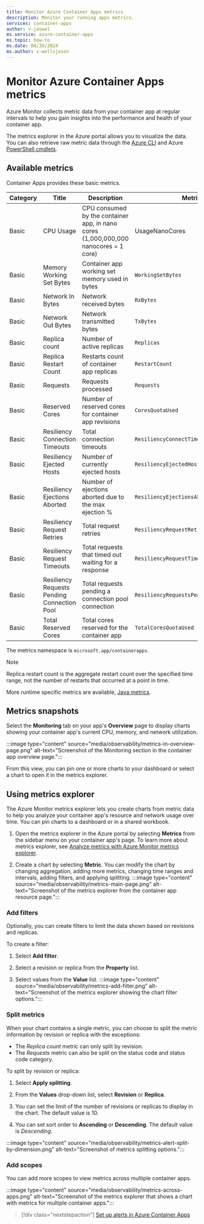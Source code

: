 ```yaml
---
title: Monitor Azure Container Apps metrics
description: Monitor your running apps metrics.
services: container-apps
author: v-jaswel
ms.service: azure-container-apps
ms.topic: how-to
ms.date: 04/30/2024
ms.author: v-wellsjason
---
```


# Monitor Azure Container Apps metrics

Azure Monitor collects metric data from your container app at regular intervals to help you gain insights into the performance and health of your container app.

The metrics explorer in the Azure portal allows you to visualize the data. You can also retrieve raw metric data through the [Azure CLI](/cli/azure/monitor/metrics) and Azure [PowerShell cmdlets](/powershell/module/az.monitor/get-azmetric).

## Available metrics

Container Apps provides these basic metrics.

| Category | Title | Description | Metric ID | Unit |
|--|--|--|--|--|
| Basic | CPU Usage | CPU consumed by the container app, in nano cores (1,000,000,000 nanocores = 1 core) | UsageNanoCores | `nanocores` |
| Basic | Memory Working Set Bytes | Container app working set memory used in bytes | `WorkingSetBytes` | bytes |
| Basic | Network In Bytes | Network received bytes | `RxBytes` | bytes |
| Basic | Network Out Bytes | Network transmitted bytes | `TxBytes` | bytes |
| Basic | Replica count | Number of active replicas | `Replicas` | n/a |
| Basic | Replica Restart Count | Restarts count of container app replicas | `RestartCount` | n/a |
| Basic | Requests | Requests processed | `Requests` | n/a |
| Basic | Reserved Cores | Number of reserved cores for container app revisions | `CoresQuotaUsed` | n/a |
| Basic | Resiliency Connection Timeouts | Total connection timeouts | `ResiliencyConnectTimeouts` | n/a |
| Basic | Resiliency Ejected Hosts | Number of currently ejected hosts | `ResiliencyEjectedHosts` | n/a |
| Basic | Resiliency Ejections Aborted | Number of ejections aborted due to the max ejection % | `ResiliencyEjectionsAborted` | n/a |
| Basic | Resiliency Request Retries | Total request retries | `ResiliencyRequestRetries` | n/a |
| Basic | Resiliency Request Timeouts | Total requests that timed out waiting for a response | `ResiliencyRequestTimeouts` | n/a |
| Basic | Resiliency Requests Pending Connection Pool | Total requests pending a connection pool connection | `ResiliencyRequestsPendingConnectionPool` | n/a |
| Basic | Total Reserved Cores | Total cores reserved for the container app | `TotalCoresQuotaUsed` | n/a |

The metrics namespace is `microsoft.app/containerapps`.

> [!NOTE]
> Replica restart count is the aggregate restart count over the specified time range, not the number of restarts that occurred at a point in time.

More runtime specific metrics are available, [Java metrics](./java-metrics.md).

## Metrics snapshots

Select the **Monitoring** tab on your app's **Overview** page to display charts showing your container app's current CPU, memory, and network utilization.

:::image type="content" source="media/observability/metrics-in-overview-page.png" alt-text="Screenshot of the Monitoring section in the container app overview page.":::

From this view, you can pin one or more charts to your dashboard or select a chart to open it in the metrics explorer.

## Using metrics explorer

The Azure Monitor metrics explorer lets you create charts from metric data to help you analyze your container app's resource and network usage over time. You can pin charts to a dashboard or in a shared workbook.

1. Open the metrics explorer in the Azure portal by selecting **Metrics** from the sidebar menu on your container app's page. To learn more about metrics explorer, see [Analyze metrics with Azure Monitor metrics explorer](../azure-monitor/essentials/analyze-metrics.md).

1. Create a chart by selecting **Metric**. You can modify the chart by changing aggregation, adding more metrics, changing time ranges and intervals, adding filters, and applying splitting.
:::image type="content" source="media/observability/metrics-main-page.png" alt-text="Screenshot of the metrics explorer from the container app resource page.":::

### Add filters

Optionally, you can create filters to limit the data shown based on revisions and replicas.

To create a filter:

1. Select **Add filter**.

1. Select a revision or replica from the **Property** list.

1. Select values from the **Value** list.
    :::image type="content" source="media/observability/metrics-add-filter.png" alt-text="Screenshot of the metrics explorer showing the chart filter options.":::

### Split metrics

When your chart contains a single metric, you can choose to split the metric information by revision or replica with the exceptions:

* The *Replica count* metric can only split by revision.
* The *Requests* metric can also be split on the status code and status code category.

To split by revision or replica:

1. Select **Apply splitting**.

1. From the **Values** drop-down list, select **Revision** or **Replica**.

1. You can set the limit of the number of revisions or replicas to display in the chart. The default value is 10.

1. You can set sort order to **Ascending** or **Descending**. The default value is *Descending*.

:::image type="content" source="media/observability/metrics-alert-split-by-dimension.png" alt-text="Screenshot of metrics splitting options.":::

### Add scopes

You can add more scopes to view metrics across multiple container apps.

:::image type="content" source="media/observability/metrics-across-apps.png" alt-text="Screenshot of the metrics explorer that shows a chart with metrics for multiple container apps.":::

> [!div class="nextstepaction"]
> [Set up alerts in Azure Container Apps](alerts.md)